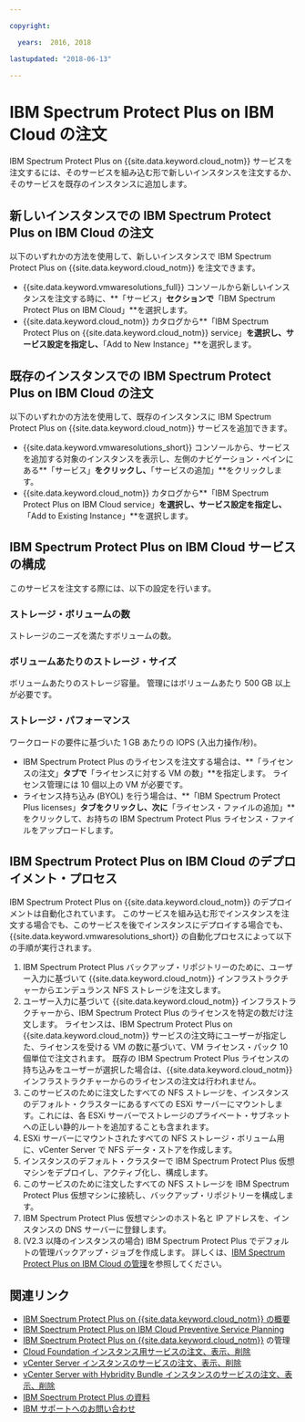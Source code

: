 ```yaml
---

copyright:

  years:  2016, 2018

lastupdated: "2018-06-13"

---
```


# IBM Spectrum Protect Plus on IBM Cloud の注文

IBM Spectrum Protect Plus on {{site.data.keyword.cloud_notm}} サービスを注文するには、そのサービスを組み込む形で新しいインスタンスを注文するか、そのサービスを既存のインスタンスに追加します。

## 新しいインスタンスでの IBM Spectrum Protect Plus on IBM Cloud の注文

以下のいずれかの方法を使用して、新しいインスタンスで IBM Spectrum Protect Plus on {{site.data.keyword.cloud_notm}} を注文できます。
* {{site.data.keyword.vmwaresolutions_full}} コンソールから新しいインスタンスを注文する時に、**「サービス」**セクションで**「IBM Spectrum Protect Plus on IBM Cloud」**を選択します。
* {{site.data.keyword.cloud_notm}} カタログから**「IBM Spectrum Protect Plus on {{site.data.keyword.cloud_notm}} service」**を選択し、サービス設定を指定し、**「Add to New Instance」**を選択します。

## 既存のインスタンスでの IBM Spectrum Protect Plus on IBM Cloud の注文

以下のいずれかの方法を使用して、既存のインスタンスに IBM Spectrum Protect Plus on {{site.data.keyword.cloud_notm}} サービスを追加できます。
* {{site.data.keyword.vmwaresolutions_short}} コンソールから、サービスを追加する対象のインスタンスを表示し、左側のナビゲーション・ペインにある**「サービス」**をクリックし、**「サービスの追加」**をクリックします。
* {{site.data.keyword.cloud_notm}} カタログから**「IBM Spectrum Protect Plus on IBM Cloud service」**を選択し、サービス設定を指定し、**「Add to Existing Instance」**を選択します。

## IBM Spectrum Protect Plus on IBM Cloud サービスの構成

このサービスを注文する際には、以下の設定を行います。

### ストレージ・ボリュームの数

ストレージのニーズを満たすボリュームの数。

### ボリュームあたりのストレージ・サイズ

ボリュームあたりのストレージ容量。 管理にはボリュームあたり 500 GB 以上が必要です。

### ストレージ・パフォーマンス

ワークロードの要件に基づいた 1 GB あたりの IOPS (入出力操作/秒)。
* IBM Spectrum Protect Plus のライセンスを注文する場合は、**「ライセンスの注文」**タブで**「ライセンスに対する VM の数」**を指定します。 ライセンス管理には 10 個以上の VM が必要です。
* ライセンス持ち込み (BYOL) を行う場合は、**「IBM Spectrum Protect Plus licenses」**タブをクリックし、次に**「ライセンス・ファイルの追加」**をクリックして、お持ちの IBM Spectrum Protect Plus ライセンス・ファイルをアップロードします。

## IBM Spectrum Protect Plus on IBM Cloud のデプロイメント・プロセス

IBM Spectrum Protect Plus on {{site.data.keyword.cloud_notm}} のデプロイメントは自動化されています。 このサービスを組み込む形でインスタンスを注文する場合でも、このサービスを後でインスタンスにデプロイする場合でも、{{site.data.keyword.vmwaresolutions_short}} の自動化プロセスによって以下の手順が実行されます。

1. IBM Spectrum Protect Plus バックアップ・リポジトリーのために、ユーザー入力に基づいて {{site.data.keyword.cloud_notm}} インフラストラクチャーからエンデュランス NFS ストレージを注文します。
2. ユーザー入力に基づいて {{site.data.keyword.cloud_notm}} インフラストラクチャーから、IBM Spectrum Protect Plus のライセンスを特定の数だけ注文します。 ライセンスは、IBM Spectrum Protect Plus on {{site.data.keyword.cloud_notm}} サービスの注文時にユーザーが指定した、ライセンスを受ける VM の数に基づいて、VM ライセンス・パック 10 個単位で注文されます。 既存の IBM Spectrum Protect Plus ライセンスの持ち込みをユーザーが選択した場合は、{{site.data.keyword.cloud_notm}} インフラストラクチャーからのライセンスの注文は行われません。
3. このサービスのために注文したすべての NFS ストレージを、インスタンスのデフォルト・クラスターにあるすべての ESXi サーバーにマウントします。これには、各 ESXi サーバーでストレージのプライベート・サブネットへの正しい静的ルートを追加することも含まれます。
4. ESXi サーバーにマウントされたすべての NFS ストレージ・ボリューム用に、vCenter Server で NFS データ・ストアを作成します。
5. インスタンスのデフォルト・クラスターで IBM Spectrum Protect Plus 仮想マシンをデプロイし、アクティブ化し、構成します。
6. このサービスのために注文したすべての NFS ストレージを IBM Spectrum Protect Plus 仮想マシンに接続し、バックアップ・リポジトリーを構成します。
7. IBM Spectrum Protect Plus 仮想マシンのホスト名と IP アドレスを、インスタンスの DNS サーバーに登録します。
8. (V2.3 以降のインスタンスの場合) IBM Spectrum Protect Plus でデフォルトの管理バックアップ・ジョブを作成します。 詳しくは、[IBM Spectrum Protect Plus on IBM Cloud の管理](managingspp.html)を参照してください。

## 関連リンク

* [IBM Spectrum Protect Plus on {{site.data.keyword.cloud_notm}} の概要](spp_considerations.html)
* [IBM Spectrum Protect Plus on IBM Cloud Preventive Service Planning](http://www.ibm.com/support/docview.wss?uid=swg22012650)
* [IBM Spectrum Protect Plus on {{site.data.keyword.cloud_notm}}](managingspp.html) の管理
* [Cloud Foundation インスタンス用サービスの注文、表示、削除](../sddc/sd_addingremovingservices.html)
* [vCenter Server インスタンスのサービスの注文、表示、削除](../vcenter/vc_addingremovingservices.html)
* [vCenter Server with Hybridity Bundle インスタンスのサービスの注文、表示、削除](../vcenter/vc_hybrid_addingremovingservices.html)
* [IBM Spectrum Protect Plus の資料](https://www.ibm.com/support/knowledgecenter/en/SSNQFQ/landing/welcome_ssnqfq.html)
* [IBM サポートへのお問い合わせ](../vmonic/trbl_support.html)
